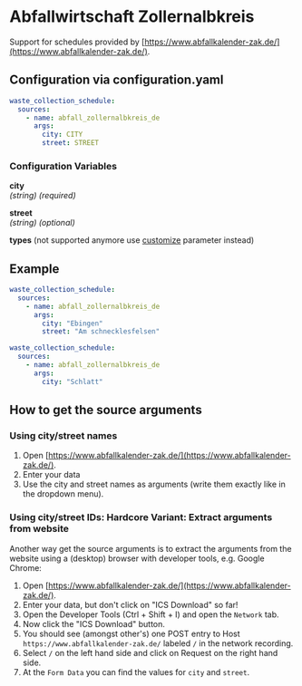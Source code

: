 # Abfallwirtschaft Zollernalbkreis

Support for schedules provided by [https://www.abfallkalender-zak.de/](https://www.abfallkalender-zak.de/).

## Configuration via configuration.yaml

```yaml
waste_collection_schedule:
  sources:
    - name: abfall_zollernalbkreis_de
      args:
        city: CITY
        street: STREET
```

### Configuration Variables

**city**  
*(string) (required)*

**street**  
*(string) (optional)*

**types** (not supported anymore use [customize](https://github.com/mampfes/hacs_waste_collection_schedule/blob/master/doc/installation.md#configuring-sources) parameter instead)

## Example

```yaml
waste_collection_schedule:
  sources:
    - name: abfall_zollernalbkreis_de
      args:
        city: "Ebingen"
        street: "Am schnecklesfelsen"
```

```yaml
waste_collection_schedule:
  sources:
    - name: abfall_zollernalbkreis_de
      args:
        city: "Schlatt"
```

## How to get the source arguments

### Using city/street names

1. Open [https://www.abfallkalender-zak.de/](https://www.abfallkalender-zak.de/).
2. Enter your data
3. Use the city and street names as arguments (write them exactly like in the dropdown menu).

### Using city/street IDs: Hardcore Variant: Extract arguments from website

Another way get the source arguments is to extract the arguments from the website using a (desktop) browser with developer tools, e.g. Google Chrome:

1. Open [https://www.abfallkalender-zak.de/](https://www.abfallkalender-zak.de/).
2. Enter your data, but don't click on "ICS Download" so far!
3. Open the Developer Tools (Ctrl + Shift + I) and open the `Network` tab.
4. Now click the "ICS Download" button.
5. You should see (amongst other's) one POST entry to Host `https://www.abfallkalender-zak.de/` labeled `/` in the network recording.
6. Select `/` on the left hand side and click on Request on the right hand side.
7. At the `Form Data` you can find the values for `city` and `street`.
